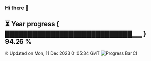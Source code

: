 ### Hi there 👋
⏳ Year progress { ████████████████████████████▁▁ } 94.26 %
---
⏰ Updated on Mon, 11 Dec 2023 01:05:34 GMT
![Progress Bar CI](https://github.com/liununu/liununu/workflows/Progress%20Bar%20CI/badge.svg)

